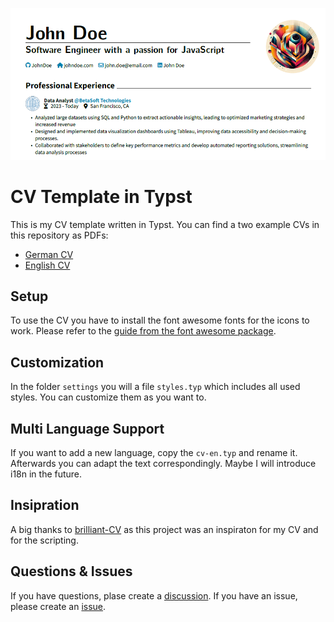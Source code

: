 ![alt text](media/image.png)

# CV Template in Typst

This is my CV template written in Typst. You can find a two example CVs in this repository as PDFs:

- [German CV](cv-de.pdf)
- [English CV](cv-de.typ)

## Setup

To use the CV you have to install the font awesome fonts for the icons to work. Please refer to the [guide from the font awesome package](https://github.com/duskmoon314/typst-fontawesome).

## Customization

In the folder `settings` you will a file `styles.typ` which includes all used styles. You can customize them as you want to.

## Multi Language Support

If you want to add a new language, copy the `cv-en.typ` and rename it. Afterwards you can adapt the text correspondingly. Maybe I will introduce i18n in the future.

## Insipration

A big thanks to [brilliant-CV](https://github.com/mintyfrankie/brilliant-CV) as this project was an inspiraton for my CV and for the scripting.

## Questions & Issues

If you have questions, plase create a [discussion](https://github.com/AnsgarLichter/light-cv/discussions).
If you have an issue, please create an [issue](https://github.com/AnsgarLichter/light-cv/issues).

